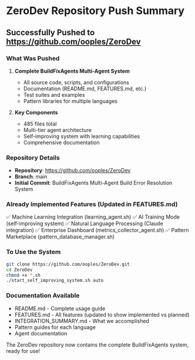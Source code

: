 # ZeroDev Repository Push Summary

## Successfully Pushed to https://github.com/ooples/ZeroDev

### What Was Pushed
1. **Complete BuildFixAgents Multi-Agent System**
   - All source code, scripts, and configurations
   - Documentation (README.md, FEATURES.md, etc.)
   - Test suites and examples
   - Pattern libraries for multiple languages

2. **Key Components**
   - 485 files total
   - Multi-tier agent architecture
   - Self-improving system with learning capabilities
   - Comprehensive documentation

### Repository Details
- **Repository**: https://github.com/ooples/ZeroDev
- **Branch**: main
- **Initial Commit**: BuildFixAgents Multi-Agent Build Error Resolution System

### Already Implemented Features (Updated in FEATURES.md)
✅ Machine Learning Integration (learning_agent.sh)
✅ AI Training Mode (self-improving system)
✅ Natural Language Processing (Claude integration)
✅ Enterprise Dashboard (metrics_collector_agent.sh)
✅ Pattern Marketplace (pattern_database_manager.sh)

### To Use the System
```bash
git clone https://github.com/ooples/ZeroDev.git
cd ZeroDev
chmod +x *.sh
./start_self_improving_system.sh auto
```

### Documentation Available
- README.md - Complete usage guide
- FEATURES.md - All features (updated to show implemented vs planned)
- INTEGRATION_SUMMARY.md - What we accomplished
- Pattern guides for each language
- Agent documentation

The ZeroDev repository now contains the complete BuildFixAgents system, ready for use!